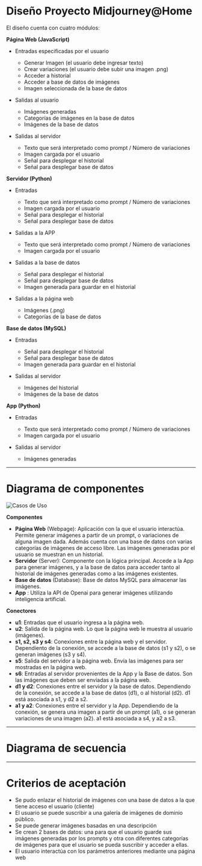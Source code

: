 # Diseño Proyecto Midjourney@Home

El diseño cuenta con cuatro módulos:

**Página Web (JavaScript)**

- Entradas especificadas por el usuario
    - Generar Imagen (el usuario debe ingresar texto)
    - Crear variaciones (el usuario debe subir una imagen .png)
    - Acceder a historial
    - Acceder a base de datos de imágenes
    - Imagen seleccionada de la base de datos

- Salidas al usuario
    - Imágenes generadas
    - Categorías de imágenes en la base de datos
    - Imágenes de la base de datos

- Salidas al servidor
    - Texto que será interpretado como prompt / Número de variaciones 
    - Imagen cargada por el usuario
    - Señal para desplegar el historial
    - Señal para desplegar base de datos

**Servidor (Python)**

- Entradas
    - Texto que será interpretado como prompt / Número de variaciones 
    - Imagen cargada por el usuario
    - Señal para desplegar el historial
    - Señal para desplegar base de datos

- Salidas a la APP
    - Texto que será interpretado como prompt / Número de variaciones
    - Imagen cargada por el usuario

- Salidas a la base de datos
    - Señal para desplegar el historial
    - Señal para desplegar base de datos
    - Imagen generada para guardar en el historial

- Salidas a la página web
    - Imágenes (.png)
    - Categorías de la base de datos

**Base de datos (MySQL)**

- Entradas
    - Señal para desplegar el historial
    - Señal para desplegar base de datos
    - Imagen generada para guardar en el historial

- Salidas al servidor
    - Imágenes del historial 
    - Imágenes de la base de datos

**App (Python)**

- Entradas
    - Texto que será interpretado como prompt / Número de variaciones
    - Imagen cargada por el usuario

- Salidas al servidor
    - Imágenes generadas

---

# Diagrama de componentes
![Casos de Uso](MidjournetAtHome.png)

**Componentes**

- **Página Web** (Webpage): Aplicación con la que el usuario interactúa. Permite generar imágenes a partir de un prompt, o variaciones de alguna imagen dada. Además cuenta con una base de datos con varias categorías de imágenes de acceso libre. Las imágenes generadas por el usuario se muestran en un historial.
- **Servidor** (Server): Componente con la lógica principal. Accede a la App para generar imágenes, y a la base de datos para acceder tanto al historial de imágenes generadas como a las imágenes existentes.
- **Base de datos** (Database): Base de datos MySQL para almacenar las imágenes.
- **App** : Utiliza la API de Openai para generar imágenes utilizando inteligencia artificial.

**Conectores**

* **u1**: Entradas que el usuario ingresa a la página web.
* **u2**: Salida de la página web. Lo que la página web le muestra al usuario (imágenes).
* **s1, s2, s3 y s4**: Conexiones entre la página web y el servidor. Dependiento de la conexión, se accede a la base de datos (s1 y s2), o se generan imágenes (s3 y s4).
* **s5**: Salida del servidor a la página web. Envía las imágenes para ser mostradas en la página web.
* **s6**: Entradas al servidor provenientes de la App y la Base de datos. Son las imágenes que deben ser enviadas a la página web.
* **d1 y d2**: Conexiones entre el servidor y la base de datos. Dependiendo de la conexión, se accede a la base de datos (d1), o al historial (d2). d1 está asociada a s1, y d2 a s2.
* **a1 y a2**: Conexiones entre el servidor y la App. Dependiendo de la conexión, se genera una imagen a partir de un prompt (a1), o se generan variaciones de una imagen (a2). a1 está asociada a s4, y a2 a s3.

---

# Diagrama de secuencia

---
# Criterios de aceptación

- Se pudo enlazar el historial de imágenes con una base de datos a la que tiene acceso el usuario (cliente)
- El usuario se puede suscribir a una galería de imágenes de dominio público.
- Se puede generar imágenes basadas en una descripción
- Se crean 2 bases de datos: una para que el usuario guarde sus imágenes generadas por los prompts y otra con diferentes categorías de imágenes para que el usuario se pueda suscribir y acceder a ellas.
- El usuario interactúa con los parámetros anteriores mediante una página web

